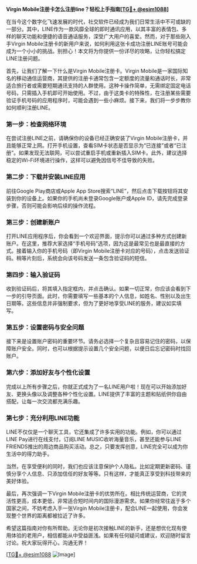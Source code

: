 **Virgin Mobile注册卡怎么注册line？轻松上手指南[[TG💪+ @esim1088](https://t.me/s/esim1088)]**

在当今这个数字化飞速发展的时代，社交软件已经成为我们日常生活中不可或缺的一部分。其中，LINE作为一款风靡全球的即时通讯应用，以其丰富的表情包、多样的聊天功能和便捷的语音通话服务，深受广大用户的喜爱。然而，对于那些刚入手Virgin Mobile注册卡的新用户来说，如何利用这张卡成功注册LINE账号可能会成为一个小小的挑战。别担心！本文将为你提供一份详尽的攻略，让你轻松搞定LINE注册问题。

首先，让我们了解一下什么是Virgin Mobile注册卡。Virgin Mobile是一家国际知名的移动通信运营商，其提供的注册卡通常包含一定额度的流量和通话时长，非常适合旅行者或需要短期通讯支持的人群使用。这种卡操作简单，无需绑定固定电话号码，只需插入手机即可开始使用。不过，由于这类卡的特殊性，在注册某些需要验证手机号码的应用程序时，可能会遇到一些小麻烦。接下来，我们将一步步教你如何顺利注册LINE。

### **第一步：检查网络环境**
在尝试注册LINE之前，请确保你的设备已经正确安装了Virgin Mobile注册卡，并且能够正常上网。打开手机设置，查看SIM卡状态是否显示为“已连接”或者“已注册”。如果发现无法联网，可以尝试重启手机或重新插入SIM卡。此外，建议选择稳定的Wi-Fi环境进行操作，这样可以避免因信号不佳导致的失败。

### **第二步：下载并安装LINE应用**
前往Google Play商店或Apple App Store搜索“LINE”，然后点击下载按钮将其安装到你的设备上。如果你的手机尚未登录Google账户或Apple ID，请先完成登录步骤，否则可能会影响后续的操作流程。

### **第三步：创建新账户**
打开LINE应用程序后，你会看到一个欢迎界面，提示你可以通过多种方式创建新账户。在这里，推荐大家选择“手机号码”选项，因为这是最常见也是最直接的方式。接着输入你的手机号码（即Virgin Mobile注册卡对应的号码），点击发送验证码。稍等片刻后，系统会向该号码发送一条包含验证码的短信。

### **第四步：输入验证码**
收到验证码后，将其填入指定框内，并点击确认。如果一切正常，你应该会看到下一步的引导页面。此时，你需要填写一些基本的个人信息，如姓名、性别以及出生日期等。这些信息并非强制要求，但为了更好地享受LINE的服务，建议如实填写。

### **第五步：设置密码与安全问题**
接下来是设置账户密码的重要环节。请务必选择一个复杂且容易记住的密码，以保障账户安全。同时，也可以根据提示设置几个安全问题，以便日后忘记密码时找回账户。

### **第六步：添加好友与个性化设置**
完成以上所有步骤之后，你就正式成为了一名LINE用户啦！现在可以开始添加好友、更换头像以及调整各种个性化设置。LINE提供了丰富的主题和贴纸供你自由搭配，让每一次交流都充满乐趣。

### **第七步：充分利用LINE功能**
LINE不仅仅是一个聊天工具，它还集成了许多实用的功能。例如，你可以通过LINE Pay进行在线支付，订阅LINE MUSIC收听海量音乐，甚至还能参与LINE FRIENDS推出的周边商品购买活动。总之，只要发挥创意，LINE完全可以成为你生活中的得力助手。

当然，在享受便利的同时，我们也应该注意保护个人隐私。比如定期更新密码、谨慎分享个人信息、只添加信任的好友等等。只有这样，才能真正享受到科技带来的美好体验。

最后，再次强调一下Virgin Mobile注册卡的优势所在。相比传统运营商，它的灵活性更高，成本更低，非常适合短时间内的国际漫游需求。如果你经常往返于多个国家之间，不妨考虑入手一张Virgin Mobile注册卡，配合LINE一起使用，你会发现整个世界的距离都被拉近了许多。

希望这篇指南对你有所帮助。无论你是初次接触LINE的新手，还是想优化现有使用体验的老用户，相信都能从中受益匪浅。如果有任何疑问或建议，欢迎随时留言讨论。祝大家玩得开心，沟通无界！

[[TG💪+ @esim1088](https://t.me/s/esim1088) ![Image](https://i.postimg.cc/4NQfJmqS/Snipaste-2025-05-13-00-14-12.png)]